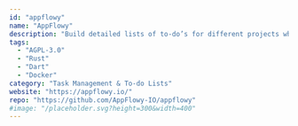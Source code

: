 ```yaml
---
id: "appflowy"
name: "AppFlowy"
description: "Build detailed lists of to-do’s for different projects while tracking the status of each one. Open Source Notion Alternative."
tags:
  - "AGPL-3.0"
  - "Rust"
  - "Dart"
  - "Docker"
category: "Task Management & To-do Lists"
website: "https://appflowy.io/"
repo: "https://github.com/AppFlowy-IO/appflowy"
#image: "/placeholder.svg?height=300&width=400"
---
```



